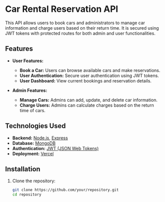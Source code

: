 # Car Rental Reservation API

This API allows users to book cars and administrators to manage car information and charge users based on their return time. It is secured using JWT tokens with protected routes for both admin and user functionalities.

## Features

- **User Features:**
  - **Book a Car:** Users can browse available cars and make reservations.
  - **User Authentication:** Secure user authentication using JWT tokens.
  - **User Dashboard:** View current bookings and reservation details.

- **Admin Features:**
  - **Manage Cars:** Admins can add, update, and delete car information.
  - **Charge Users:** Admins can calculate charges based on the return time of cars.

## Technologies Used

- **Backend:** [Node.js](https://nodejs.org/), [Express](https://expressjs.com/)
- **Database:** [MongoDB](https://www.mongodb.com/)
- **Authentication:** [JWT (JSON Web Tokens)](https://jwt.io/)
- **Deployment:** [Vercel](https://vercel.com/)

## Installation

1. Clone the repository:
   ```bash
   git clone https://github.com/your/repository.git
   cd repository
